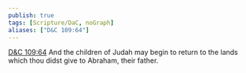 ```yaml
---
publish: true
tags: [Scripture/DaC, noGraph]
aliases: ["D&C 109:64"]
---
```

[D&C 109:64](https://churchofjesuschrist.org/study/scriptures/dc-testament/dc/109?lang=eng&id=p64#p64) And the children of Judah may begin to return to the lands which thou didst give to Abraham, their father.
